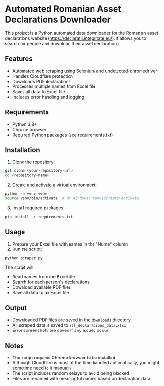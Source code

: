 # Automated Romanian Asset Declarations Downloader

This project is a Python automated data downloader for the Romanian asset declarations website (https://declaratii.integritate.eu/). It allows you to search for people and download their asset declarations.

## Features

- Automated web scraping using Selenium and undetected-chromedriver
- Handles Cloudflare protection
- Downloads PDF declarations
- Processes multiple names from Excel file
- Saves all data to Excel file
- Includes error handling and logging

## Requirements

- Python 3.8+
- Chrome browser
- Required Python packages (see requirements.txt)

## Installation

1. Clone the repository:
```bash
git clone <your-repository-url>
cd <repository-name>
```

2. Create and activate a virtual environment:
```bash
python -m venv venv
source venv/bin/activate  # On Windows: venv\Scripts\activate
```

3. Install required packages:
```bash
pip install -r requirements.txt
```

## Usage

1. Prepare your Excel file with names in the "Nume" column
2. Run the script:
```bash
python scraper.py
```

The script will:
- Read names from the Excel file
- Search for each person's declarations
- Download available PDF files
- Save all data to an Excel file

## Output

- Downloaded PDF files are saved in the `downloads` directory
- All scraped data is saved to `all_declarations_data.xlsx`
- Error screenshots are saved if any issues occur

## Notes
- The script requires Chrome browser to be installed
- Although Cloudflare is most of the time handled automatically, you might sometime need to it manually
- The script includes random delays to avoid being blocked
- Files are renamed with meaningful names based on declaration data